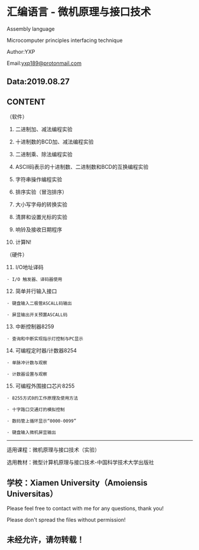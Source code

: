 汇编语言 - 微机原理与接口技术
=======================================
Assembly language

Microcomputer principles interfacing technique

Author:YXP

Email:yxp189@protonmail.com

Data:2019.08.27
---------------------------------------

CONTENT
---------------------------------------
   （软件）
   
   1. 二进制加、减法编程实验
   
   2. 十进制数的BCD加、减法编程实验
   
   3. 二进制乘、除法编程实验
   
   4. ASCII码表示的十进制数、二进制数和BCD的互换编程实验
   
   5. 字符串操作编程实验
   
   6. 排序实验（冒泡排序）
   
   7. 大小写字母的转换实验
   
   8. 清屏和设置光标的实验
   
   9. 响铃及接收日期程序
   
   10. 计算N!

   （硬件）
   
   11. I/O地址译码

	· I/O 触发器、译码器使用
   
   12. 简单并行输入接口

	· 键盘输入二极管ASCALL码输出

	· 屏显输出开关预置ASCALL码
   
   13. 中断控制器8259

	· 查询和中断实现指示灯控制与PC显示

   14. 可编程定时器/计数器8254

	· 单脉冲计数与观察

	· 计数器设置与观察

   15. 可编程外围接口芯片8255
	
	· 8255方式0的工作原理及使用方法

	· 十字路口交通灯的模拟控制

	· 数码管上循环显示“0000-0099”

	· 键盘输入微机屏显输出

---------------------------------------
适用课程：微机原理与接口技术（实验） 

选用教材：微型计算机原理与接口技术-中国科学技术大学出版社

学校：Xiamen University（Amoiensis Universitas）
---------------------------------------
Please feel free to contact with me for any questions, thank you!

Please don't spread the files without permission!

未经允许，请勿转载！
---------------------------------------

